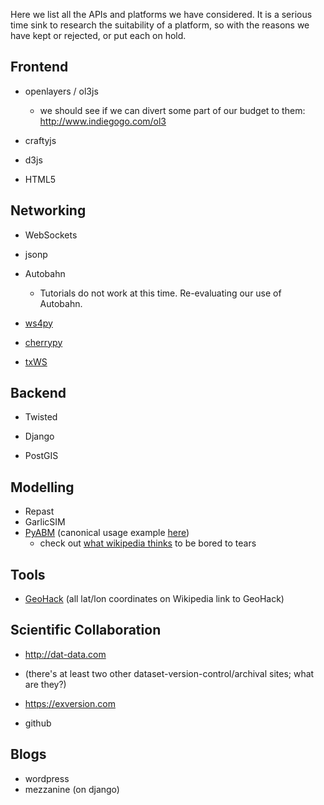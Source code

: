 Here we list all the APIs and platforms we have considered. It is a serious time sink to research the suitability of a platform, so with the reasons we have kept or rejected, or put  each on hold.


## Frontend



* openlayers / ol3js
  * we should see if we can divert some part of our budget to them: http://www.indiegogo.com/ol3
* craftyjs
* d3js

* HTML5

## Networking

* WebSockets
* jsonp

* Autobahn
  * Tutorials do not work at this time. Re-evaluating our use of Autobahn.

* [ws4py](https://github.com/Lawouach/WebSocket-for-Python)
* [cherrypy](http://www.cherrypy.org/)
* [txWS](https://github.com/MostAwesomeDude/txWS)

## Backend
* Twisted
* Django


* PostGIS

## Modelling
* Repast
* GarlicSIM
* [PyABM](http://www-rohan.sdsu.edu/~zvoleff/research/pyabm/) (canonical usage example [here](https://github.com/azvoleff/chitwanabm/blob/master/chitwanabm/agents.py))
  * check out [what wikipedia thinks](http://en.wikipedia.org/wiki/Comparison_of_agent-based_modeling_software) to be bored to tears

## Tools

* [GeoHack](https://tools.wmflabs.org/geohack/) (all lat/lon coordinates on Wikipedia link to GeoHack)

## Scientific Collaboration
* http://dat-data.com 
* (there's at least two other dataset-version-control/archival sites; what are they?)
* https://exversion.com

* github

## Blogs
* wordpress
* mezzanine (on django)
